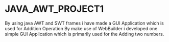 # JAVA_AWT_PROJECT1
By using java AWT and SWT frames i have made a GUI Application which is used for Addition Operation
By make use of WebBuilder i developed one simple GUI Application which is primarily used for the Adding two numbers.
